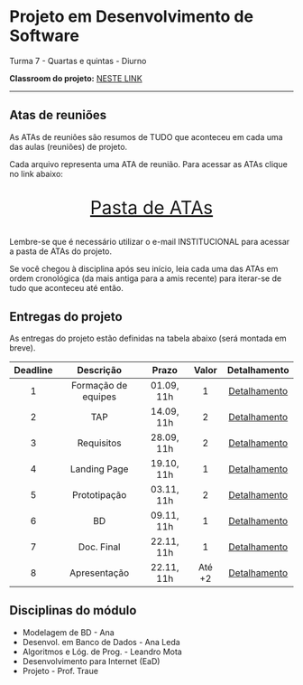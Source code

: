 # Projeto em Desenvolvimento de Software

Turma 7 - Quartas e quintas - Diurno

**Classroom do projeto:** [NESTE LINK](https://classroom.google.com/c/NDg4ODEyMTYwNjI5?cjc=ygulonw)

---

## Atas de reuniões

As ATAs de reuniões são resumos de TUDO que aconteceu em cada uma das aulas (reuniões) de projeto.

Cada arquivo representa uma ATA de reunião. Para acessar as ATAs clique no link abaixo:

<p style="font-size:2.3em;text-align:center">
    <a href="https://drive.google.com/drive/folders/1HgleOaCalASF6wCRB1EwK5OVWtVj4azw?usp=sharing" target="_blank">Pasta de ATAs</a>
</p>

Lembre-se que é necessário utilizar o e-mail INSTITUCIONAL para acessar a pasta de ATAs do projeto.

Se você chegou à disciplina após seu início, leia cada uma das ATAs em ordem cronológica (da mais antiga para a amis recente) para iterar-se de tudo que aconteceu até então.

## Entregas do projeto

As entregas do projeto estão definidas na tabela abaixo (será montada em breve).

| Deadline |      Descrição      | Prazo      | Valor | Detalhamento                                                                                                    |
|:--------:|:-------------------:|:----------:|:-----:|:---------------------------------------------------------------------------------------------------------------:|
|    1     | Formação de equipes | 01.09, 11h |   1   |[Detalhamento](https://docs.google.com/document/d/1FzpLixqdC8xUExssWjif-CZge2Vs5dKuQvuH7nf6WA0/edit?usp=sharing) |
|    2     | TAP                 | 14.09, 11h |   2   |[Detalhamento](https://docs.google.com/document/d/1j-bS0RQTAmJSsuFBCcEbmonRTeiEV48PgwPHk4yTYYg/edit?usp=sharing) |
|    3     | Requisitos          | 28.09, 11h |   2   |[Detalhamento](https://docs.google.com/document/d/1kAE_XKz4SVILhbivOqYNNQoDyBfMzXvxtW0I2Z2it3Q/edit?usp=sharing) |
|    4     | Landing Page        | 19.10, 11h |   1   |[Detalhamento](https://docs.google.com/document/d/16Ye75wUGG44SU6HRoD436XkaQ4lzekwxeLpA6d__5is/edit?usp=sharing) |
|    5     | Prototipação        | 03.11, 11h |   2   |[Detalhamento](https://docs.google.com/document/d/1g-XcoTlgf2muzuzvDv8YqsR1-TNA4n562idVXMdxif4/edit?usp=sharing) |
|    6     | BD                  | 09.11, 11h |   1   |[Detalhamento](https://docs.google.com/document/d/1aKP4XnjkG2oK6uA77Ylu8agYY_eeN-6Ti2NzjIdLAG0/edit?usp=sharing) |
|    7     | Doc. Final          | 22.11, 11h |   1   |[Detalhamento](https://docs.google.com/document/d/14j9XmXYe4uiA2mQidPEuvKQfHYRWSHp03Ez4oNescs0/edit?usp=sharing) |
|    8     | Apresentação        | 22.11, 11h |Até +2 |[Detalhamento](https://docs.google.com/document/d/14j9XmXYe4uiA2mQidPEuvKQfHYRWSHp03Ez4oNescs0/edit?usp=sharing) |

## Disciplinas do módulo

- Modelagem de BD - Ana
- Desenvol. em Banco de Dados - Ana Leda
- Algoritmos e Lóg. de Prog. - Leandro Mota
- Desenvolvimento para Internet (EaD)
- Projeto - Prof. Traue
